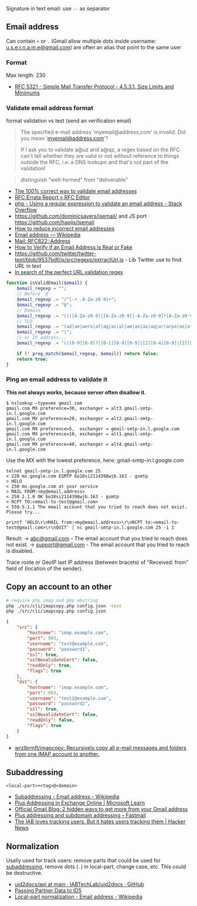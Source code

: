 Signature in text email: use `--` as separator

## Email address

Can contain `+` or `.` (Gmail allow multiple dots inside username: u.s.e.r.n.a.m.e@gmail.com) are often an alias that point to the same user

### Format

Max length: 230

- [RFC 5321 - Simple Mail Transfer Protocol - 4.5.3.1.  Size Limits and Minimums](https://tools.ietf.org/html/rfc5321#section-4.5.3.1)

### Validate email address format

format validation vs test (send an verification email)

> The specified e-mail address 'myemail@address,com' is invalid. Did you mean 'myemail@address.com'?

> If I ask you to validate a@uz and a@qz, a regex based on the RFC can't tell whether they are valid or not without reference to things outside the RFC, i.e. a DNS lookupn and that's not part of the validation!

> distinguish "well-formed" from "deliverable"

- [The 100% correct way to validate email addresses](https://hackernoon.com/the-100-correct-way-to-validate-email-addresses-7c4818f24643)
- [RFC Errata Report » RFC Editor](http://www.rfc-editor.org/errata_search.php?rfc=3696)
- [php - Using a regular expression to validate an email address - Stack Overflow](https://stackoverflow.com/questions/201323/using-a-regular-expression-to-validate-an-email-address/532972#532972)
- https://github.com/dominicsayers/isemail/ and JS port https://github.com/hapijs/isemail
- [How to reduce incorrect email addresses](https://medium.com/@david.gilbertson/how-to-reduce-incorrect-email-addresses-df3b70cb15a9#)
- [Email address — Wikipedia](https://en.wikipedia.org/wiki/Email_address#RFC_Specification)
- [Mail::RFC822::Address](http://www.ex-parrot.com/~pdw/Mail-RFC822-Address.html)
- [How to Verify if an Email Address Is Real or Fake](http://www.labnol.org/software/verify-email-address/18220/)
- https://github.com/twitter/twitter-text/blob/9537bdf/js/src/regexp/extractUrl.js - Lib Twitter use to find URL in text
- [In search of the perfect URL validation regex](https://web.archive.org/web/20220508030856/https://mathiasbynens.be/demo/url-regex)

```php
function isValidEmail($email) {
	$email_regexp = "";
	// Before `@`
	$email_regexp .= "/^[-+_.A-Za-z0-9]+";
	$email_regexp .= "@";
	// Domain
	$email_regexp .= "((([A-Za-z0-9]|[A-Za-z0-9][-A-Za-z0-9]*[A-Za-z0-9])\.)+";
	// TLD
	$email_regexp .= "(ad|ae|aero|af|ag|ai|al|am|an|ao|aq|ar|arpa|as|at|au|aw|az|ba|bb|bd|be|bf|bg|bh|bi|biz|bj|bm|bn|bo|br|bs|bt|bv|bw|by|bz|ca|cc|cd|cf|cg|ch|ci|ck|cl|cm|cn|co|com|coop|cr|cs|cu|cv|cx|cy|cz|de|dj|dk|dm|do|dz|ec|edu|ee|eg|eh|er|es|et|eu|fi|fj|fk|fm|fo|fr|ga|gb|gd|ge|gf|gh|gi|gl|gm|gn|gov|gp|gq|gr|gs|gt|gu|gw|gy|hk|hm|hn|hr|ht|hu|id|ie|il|in|info|int|io|iq|ir|is|it|jm|jo|jp|ke|kg|kh|ki|km|kn|kp|kr|kw|ky|kz|la|lb|lc|li|lk|lr|ls|lt|lu|lv|ly|ma|mc|md|mg|mh|mil|mk|ml|mm|mn|mo|mp|mq|mr|ms|mt|mu|museum|mv|mw|mx|my|mz|na|name|nc|ne|net|nf|ng|ni|nl|no|np|nr|nt|nu|nz|om|org|pa|pe|pf|pg|ph|pk|pl|pm|pn|pr|pro|ps|pt|pw|py|qa|re|ro|ru|rw|sa|sb|sc|sd|se|sg|sh|si|sj|sk|sl|sm|sn|so|sr|st|su|sv|sy|sz|tc|td|tf|tg|th|tj|tk|tm|tn|to|tp|tr|tt|tv|tw|tz|ua|ug|uk|um|us|uy|uz|va|vc|ve|vg|vi|vn|vu|wf|ws|ye|yt|yu|za|zm|zw)$";
	$email_regexp .= "|";
	// or IP address...
	$email_regexp .= "(([0-9][0-9]?|[0-1][0-9][0-9]|[2][0-4][0-9]|[2][5][0-5])\.){3}([0-9][0-9]?|[0-1][0-9][0-9]|[2][0-4][0-9]|[2][5][0-5]))$/";

	if (! preg_match($email_regexp, $email)) return false;
	return true;
}
```

### Ping an email address to validate it

**This not always works, because server often disallow it.**

```
$ nslookup –type=mx gmail.com
gmail.com MX preference=30, exchanger = alt3.gmail-smtp-in.l.google.com
gmail.com MX preference=20, exchanger = alt2.gmail-smtp-in.l.google.com
gmail.com MX preference=5,  exchanger = gmail-smtp-in.l.google.com
gmail.com MX preference=10, exchanger = alt1.gmail-smtp-in.l.google.com
gmail.com MX preference=40, exchanger = alt4.gmail-smtp-in.l.google.com
```

Use the MX with the lowest preference, here: gmail-smtp-in.l.google.com

```
telnet gmail-smtp-in.l.google.com 25
< 220 mx.google.com ESMTP bo10si2114398wjb.163 - gsmtp
> HELO
< 250 mx.google.com at your service
> MAIL FROM:<my@email.address>
< 250 2.1.0 OK bo10si2114398wjb.163 - gsmtp
> RCPT TO:<email-to-test@gmail.com>
< 550-5.1.1 The email account that you tried to reach does not exist. Please try...
```

```
printf 'HELO\r\nMAIL from:<my@email.address>\r\nRCPT to:<email-to-test@gmail.com>\r\nQUIT' | nc gmail-smtp-in.l.google.com 25 -i 1
```

Result:
-> abc@gmail.com - The email account that you tried to reach does not exist.
-> support@gmail.com - The email account that you tried to reach is disabled.

Trace roote or GeoIP last IP address (between bracets) of "Received: from" field of (location of the sender).

## Copy an account to an other

```sh
# require php imap and php mbstring
php ./src/cli/imapcopy.php config.json -test
php ./src/cli/imapcopy.php config.json
```

```json
{
    "src": {
        "hostname": "imap.example.com",
        "port": 993,
        "username": "test@example.com",
        "password": "password1",
        "ssl": true,
        "sslNovalidateCert": false,
        "readOnly": true,
        "flags": true
    },
    "dst": {
        "hostname": "imap.example.com",
        "port": 993,
        "username": "test2@example.com",
        "password": "password2",
        "ssl": true,
        "sslNovalidateCert": false,
        "readOnly": false,
        "flags": true
    }
}
```

- [wrzlbrmft/imapcopy: Recursively copy all e-mail messages and folders from one IMAP account to another.](https://github.com/wrzlbrmft/imapcopy)

## Subaddressing

`<local-part>+<tag>@<domain>`

- [Subaddressing - Email address - Wikipedia](https://en.wikipedia.org/wiki/Email_address#Subaddressing)
- [Plus Addressing in Exchange Online | Microsoft Learn](https://learn.microsoft.com/en-us/exchange/recipients-in-exchange-online/plus-addressing-in-exchange-online)
- [Official Gmail Blog: 2 hidden ways to get more from your Gmail address](https://gmail.googleblog.com/2008/03/2-hidden-ways-to-get-more-from-your.html?m=1)
- [Plus addressing and subdomain addressing – Fastmail](https://web.archive.org/web/20221207144956/https://www.fastmail.help/hc/en-us/articles/360060591053-Plus-addressing-and-subdomain-addressing)
- [The IAB loves tracking users. But it hates users tracking them | Hacker News](https://news.ycombinator.com/item?id=34400024)

## Normalization

Usally used for track users: remove parts that could be used for [subaddressing](#subaddressing), remove dots (`.`) in local-part, change case, etc. This could be destructive.

- [uid2docs/api at main · IABTechLab/uid2docs · GitHub](https://web.archive.org/web/20230116231810/https://github.com/IABTechLab/uid2docs/tree/main/api#email-address-normalization)
- [Passing Partner Data to ID5](https://web.archive.org/web/20230116221038/https://support.id5.io/portal/en/kb/articles/passing-partner-data-to-id5#Cleansing_Emails_Prior_to_Hashing)
- [Local-part normalization - Email address - Wikipedia](https://en.wikipedia.org/wiki/Email_address#Local-part_normalization)
